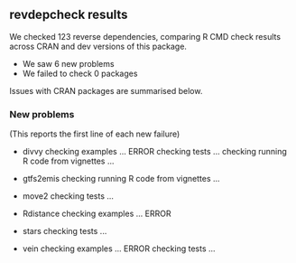 ## revdepcheck results

We checked 123 reverse dependencies, comparing R CMD check results across CRAN and dev versions of this package.

 * We saw 6 new problems
 * We failed to check 0 packages

Issues with CRAN packages are summarised below.

### New problems
(This reports the first line of each new failure)

* divvy
  checking examples ... ERROR
  checking tests ...
  checking running R code from vignettes ...

* gtfs2emis
  checking running R code from vignettes ...

* move2
  checking tests ...

* Rdistance
  checking examples ... ERROR

* stars
  checking tests ...

* vein
  checking examples ... ERROR
  checking tests ...

